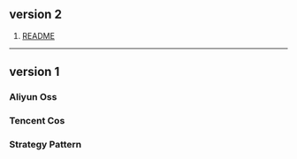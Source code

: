 ## version 2

1. [README](/common-api/common-oss/src/main/java/common.oss/v2/readme.md)

---

## version 1

### Aliyun Oss

### Tencent Cos

### Strategy Pattern